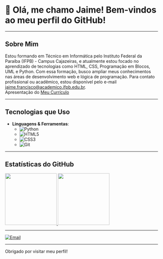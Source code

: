 # 👋 Olá, me chamo Jaime! Bem-vindos ao meu perfil do GitHub!

---

## Sobre Mim
Estou formando em Técnico em Informática pelo Instituto Federal da Paraíba (IFPB) - Campus Cajazeiras, e atualmente estou focado no aprendizado de tecnologias como HTML, CSS, Programação em Blocos, UML e Python. Com essa formação, busco ampliar meus conhecimentos nas áreas de desenvolvimento web e lógica de programação. Para contato profissional ou acadêmico, estou disponível pelo e-mail [jaime.francisco@academico.ifpb.edu.br](mailto:jaime.francisco@academico.ifpb.edu.br).
<br>
Apresentação do [Meu Currículo](https://gzjdht.csb.app/)

---

## Tecnologias que Uso

- **Linguagens & Ferramentas**:
  - ![Python](https://img.shields.io/badge/-Python-3776AB?style=flat-square&logo=Python&logoColor=white)
  - ![HTML5](https://img.shields.io/badge/-HTML5-E34F26?style=flat-square&logo=HTML5&logoColor=white)
  - ![CSS3](https://img.shields.io/badge/-CSS3-1572B6?style=flat-square&logo=CSS3&logoColor=white)
  - ![Git](https://img.shields.io/badge/-Git-F05032?style=flat-square&logo=Git&logoColor=white)

---

## Estatísticas do GitHub

<a href="https://github.com/jymimendes">
  <img height="170em" src="https://github-readme-stats.vercel.app/api?username=jymimendes&show_icons=true&theme=radical&count_private=true" />
  <img height="170em" src="https://github-readme-stats.vercel.app/api/top-langs/?username=jymimendes&layout=compact&langs_count=7&theme=radical" />
</a>

---

[![Email](https://img.shields.io/badge/Email-EA4335?style=flat-square&logo=gmail&logoColor=white)](mailto:jaime.francisco@academico.ifpb.edu.br)

---

Obrigado por visitar meu perfil!
